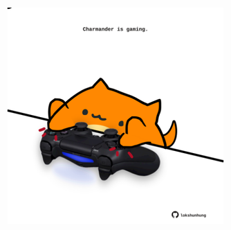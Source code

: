 <!-- built at 04/10/2025, 00:01:03 UTC -->
<p align="center">
  <img width="500" height="500" src="./ReadmeImage.svg">
</p>
